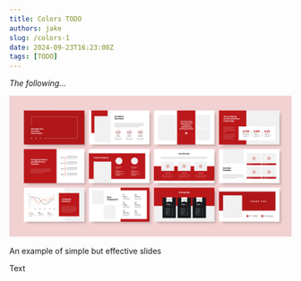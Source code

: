 ```yaml
---
title: Colors TODO
authors: jake
slug: /colors-1
date: 2024-09-23T16:23:00Z
tags: [TODO]
---
```



*The following...*

![Alt text](/img/presentation_stock.jpeg "Example Presentations w/ Good Formatting")
<p style={{textAlign: "center"}}>An example of simple but effective slides</p>



Text